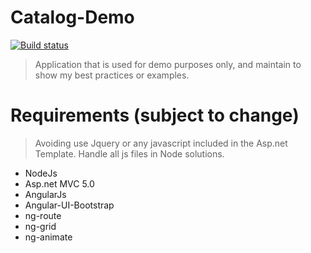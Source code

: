 Catalog-Demo
============
[![Build status](http://img.shields.io/badge/Asp.net-5.2.2-green.svg)]()

>Application that is used for demo purposes only, and maintain to show my best practices or examples.

Requirements (subject to change)
============
> Avoiding use Jquery or any javascript included in the Asp.net Template. Handle all js files in Node solutions.

 - NodeJs
 - Asp.net MVC 5.0
 - AngularJs 
 - Angular-UI-Bootstrap
 - ng-route
 - ng-grid
 - ng-animate
